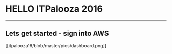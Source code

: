 # HELLO ITPalooza 2016

----
## Lets get started - sign into AWS
[[itpalooza16/blob/master/pics/dashboard.png]]
